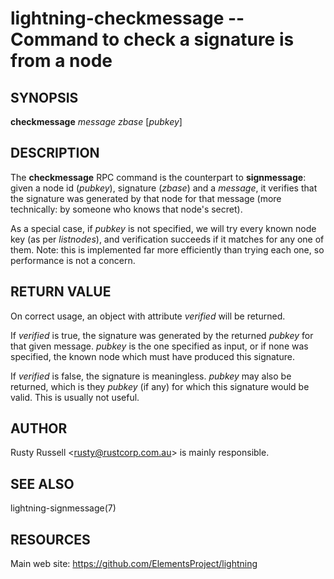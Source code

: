 lightning-checkmessage -- Command to check a signature is from a node
=====================================================================

SYNOPSIS
--------

**checkmessage** *message* *zbase* \[*pubkey*\]

DESCRIPTION
-----------

The **checkmessage** RPC command is the counterpart to
**signmessage**: given a node id (*pubkey*), signature (*zbase*) and a
*message*, it verifies that the signature was generated by that node
for that message (more technically: by someone who knows that node's
secret).

As a special case, if *pubkey* is not specified, we will try every
known node key (as per *listnodes*), and verification succeeds if it
matches for any one of them.  Note: this is implemented far more
efficiently than trying each one, so performance is not a concern.

RETURN VALUE
------------

On correct usage, an object with attribute *verified* will be
returned.

If *verified* is true, the signature was generated by the returned
*pubkey* for that given message.  *pubkey* is the one specified as
input, or if none was specified, the known node which must have
produced this signature.

If *verified* is false, the signature is meaningless.  *pubkey* may
also be returned, which is they *pubkey* (if any) for which this
signature would be valid.  This is usually not useful.

AUTHOR
------

Rusty Russell <<rusty@rustcorp.com.au>> is mainly responsible.

SEE ALSO
--------

lightning-signmessage(7)

RESOURCES
---------

Main web site: <https://github.com/ElementsProject/lightning>
